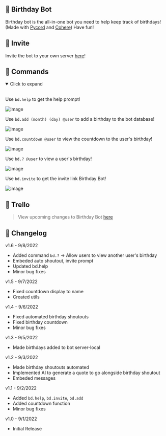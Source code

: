 ## :cake: Birthday Bot
Birthday bot is the all-in-one bot you need to help keep track of birthdays! (Made with [Pycord](https://docs.pycord.dev/en/stable/) and [Cohere](https://cohere.ai/)) Have fun!

## :partying_face: Invite
Invite the bot to your own server [here](https://discord.com/oauth2/authorize?client_id=1013565711030956073&scope=bot&permissions=8)!

## :crown: Commands
<details open>
<summary>Click to expand</summary>
<br>

Use ```bd.help``` to get the help prompt!

![image](https://user-images.githubusercontent.com/94326100/188786022-b5e70548-6c58-4544-bd24-8ccb20d9ebf2.png)

Use ```bd.add (month) (day) @user``` to add a birthday to the bot database!

![image](https://user-images.githubusercontent.com/94326100/189268989-8f40073b-94ee-4a00-b883-4f9d37f01742.png)

Use ```bd.countdown @user``` to view the countdown to the user's birthday!

![image](https://user-images.githubusercontent.com/94326100/189269031-c7ed2369-ba66-49b3-bae9-a23315cc3185.png)

Use ```bd.? @user``` to view a user's birthday!

![image](https://user-images.githubusercontent.com/94326100/189269112-e9988bf4-503c-4399-9df2-9826de6fb5e4.png)

Use ```bd.invite``` to get the invite link Birthday Bot!

![image](https://user-images.githubusercontent.com/94326100/188787132-1c9f0df8-b3f4-4f34-90b4-1757a8f32ab2.png)
</details>

## 🎈 Trello
> View upcoming changes to Birthday Bot [here](https://trello.com/b/1y3e531r/birthday-bot)

## :tada: Changelog

v1.6 - 9/8/2022

* Added command `bd.?` -> Allow users to view another user's birthday
* Embeded auto shoutout, invite prompt
* Updated bd.help
* Minor bug fixes

v1.5 - 9/7/2022

* Fixed countdown display to name
* Created utils

v1.4 - 9/6/2022

* Fixed automated birthday shoutouts
* Fixed birthday countdown
* Minor bug fixes

v1.3 - 9/5/2022

* Made birthdays added to bot server-local

v1.2 - 9/3/2022

* Made birthday shoutouts automated
* Implemented AI to generate a quote to go alongside birthday shoutout
* Embeded messages


v1.1 - 9/2/2022

* Added `bd.help`, `bd.invite`, `bd.add`
* Added countdown function
* Minor bug fixes

v1.0 - 9/1/2022

* Initial Release
